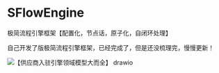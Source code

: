 # SFlowEngine
极简流程引擎框架【配置化，节点话，原子化，自闭环处理】

自己开发了版极简流程引擎框架，已经完成了，但是还没梳理完，慢慢更新！

![【供应商入驻引擎领域模型大而全】 drawio](https://github.com/qiurunze123/SFlowEngine/assets/22807361/ac0bdb2a-f4f6-4a26-bc21-28f415d50411)
